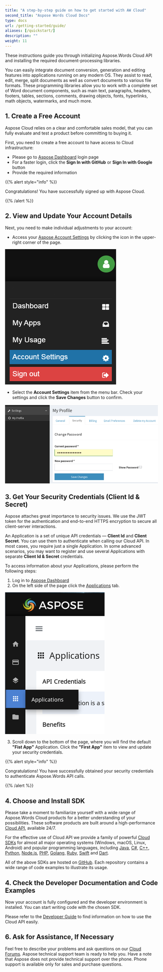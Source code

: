```yaml
---
title: "A step-by-step guide on how to get started with AW Cloud"
second_title: "Aspose Words Cloud Docs"
type: docs
url: /getting-started/guide/
aliases: [/quickstart/]
description: ""
weight: 11
---
```


These instructions guide you through initializing Aspose.Words Cloud API and installing the required document-processing libraries.

You can easily integrate document conversion, generation and editing features into applications running on any modern OS. They assist to read, edit, merge, split documents as well as convert documents to various file formats. These programming libraries allow you to work with a complete set of Word document components, such as main text, paragraphs, headers, footers, tables, sections, comments, drawing objects, fonts, hyperlinks, math objects, watermarks, and much more.

## 1. Create a Free Account

Aspose Cloud relies on a clear and comfortable sales model, that you can fully evaluate and test a product before committing to buying it.

First, you need to create a free account to have access to Cloud infrastructure:

- Please go to [Aspose Dashboard](https://dashboard.aspose.cloud/#/) login page
- For a faster login, click the **Sign In with GitHub** or **Sign In with Google** button
- Provide the required information

{{% alert style="info" %}}

Congratulations! You have successfully signed up with Aspose Cloud.

{{% /alert %}}

## 2. View and Update Your Account Details

Next, you need to make individual adjustments to your account:

- Access your [Aspose Account Settings](https://id.containerize.com/admin/) by clicking  the icon in the upper-right corner of the page.

![dashboard.png](dashboard.png)

- Select the **Account Settings** item from the menu bar. Check your settings and click the **Save Changes** button to confirm.

![settings.png](settings.png)

## 3. Get Your Security Credentials (Client Id & Secret)

Aspose attaches great importance to security issues. We use the JWT token for the  authentication and end-to-end HTTPS encryption to secure all client-server interactions.

An Application is a set of unique API credentials — **Client Id** and **Client Secret**. You can use them to authenticate when calling our Cloud API. In most cases, you require just a single Application. In some advanced scenarios, you may want to register and use several Applications with separate **Client Id & Secret** credentials.

To access information about your Applications, please perform the following steps:

1. Log in to [Aspose Dashboard](https://dashboard.aspose.cloud/#/)
2. On the left side of the page click the [Applications](https://dashboard.aspose.cloud/applications) tab.

![applications.png](applications.png)

3. Scroll down to the bottom of the page, where you will find the default **"Fist App"** Application. Click the **"First App"** item to view and update your security credentials.

{{% alert style="info" %}}

Congratulations! You have successfully obtained your security credentials to authenticate Aspose.Words API calls.

{{% /alert %}}

## 4. Choose and Install SDK

Please take a moment to familiarize yourself with a wide range of Aspose.Words Cloud products for a better understanding of your possibilities. These software products are built around a high-performance [Cloud API](https://apireference.aspose.com/), available 24/7.

For the effective use of Cloud API we provide a family of powerful [Cloud SDKs](https://products.aspose.cloud/words/family) for almost all major operating systems (Windows, macOS, Linux, Android) and popular programming languages, including [Java](https://products.aspose.cloud/words/java), [C#](https://products.aspose.cloud/words/net), [C++](https://products.aspose.cloud/words/cpp), [Python](https://products.aspose.cloud/words/python), [Node.js](https://products.aspose.cloud/words/nodejs), [PHP](https://products.aspose.cloud/words/php), [Golang](https://products.aspose.cloud/words/go), [Ruby](https://products.aspose.cloud/words/ruby), [Swift](https://products.aspose.cloud/words/swift) and [Dart](https://products.aspose.cloud/words/dart).

 All of the above SDKs are hosted on [GitHub](https://github.com/aspose-words-cloud/). Each repository contains a wide range of code examples to illustrate its usage.

## 4. Check the Developer Documentation and Code Examples

Now your account is fully configured and the developer environment is installed. You can start writing code with the chosen SDK.

Please refer to the [Developer Guide](https://docs.aspose.cloud/words/developer-guide/) to find information on how to use the Cloud API easily.

## 6. Ask for Assistance, If Necessary

Feel free to describe your problems and ask questions on our [Cloud Forums](http://forum.aspose.cloud/). Aspose technical support team is ready to help you. Have a note that Aspose does not provide technical support over the phone. Phone support is available only for sales and purchase questions.
